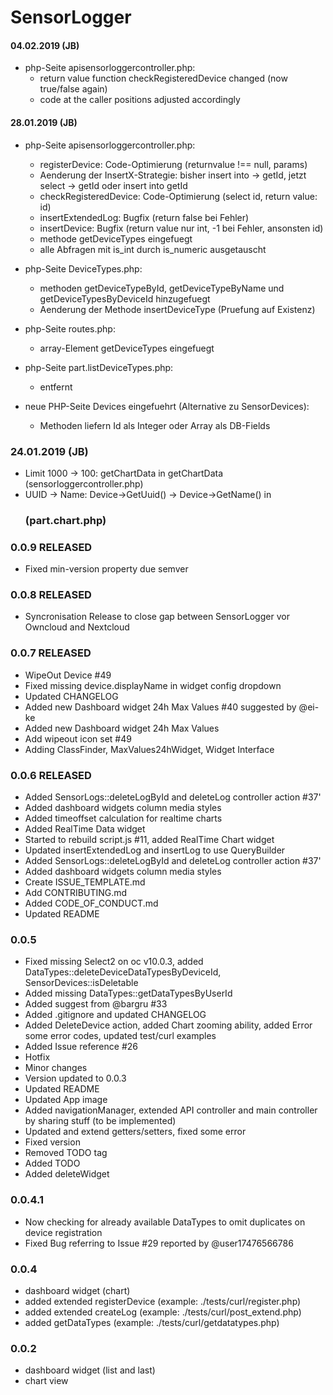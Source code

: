 # SensorLogger

#### 04.02.2019 (JB)
  * php-Seite apisensorloggercontroller.php:
    * return value function checkRegisteredDevice changed (now true/false again)
	* code at the caller positions adjusted accordingly
	
#### 28.01.2019 (JB)
  * php-Seite apisensorloggercontroller.php:
	* registerDevice: Code-Optimierung (returnvalue !== null, params)
	* Aenderung der InsertX-Strategie: bisher insert into -> getId, jetzt select -> getId oder insert into getId
	* checkRegisteredDevice: Code-Optimierung (select id, return value: id)
	* insertExtendedLog: Bugfix (return false bei Fehler)
	* insertDevice: Bugfix (return value nur int, -1 bei Fehler, ansonsten id)
	* methode getDeviceTypes eingefuegt
	* alle Abfragen mit is_int durch is_numeric ausgetauscht
	
  * php-Seite DeviceTypes.php:
	* methoden getDeviceTypeById, getDeviceTypeByName und getDeviceTypesByDeviceId hinzugefuegt
	* Aenderung der Methode insertDeviceType (Pruefung auf Existenz)
	
  * php-Seite routes.php:
	* array-Element getDeviceTypes eingefuegt

  * php-Seite part.listDeviceTypes.php:
	* <?php p($deviceType['uuid']); ?> entfernt
	
  * neue PHP-Seite Devices eingefuehrt (Alternative zu SensorDevices):
	* Methoden liefern Id als Integer oder Array als DB-Fields
  
### 24.01.2019 (JB)
  * Limit 1000 -> 100: getChartData in getChartData (sensorloggercontroller.php)
  * UUID -> Name: Device->GetUuid() -> Device->GetName() in <h3> (part.chart.php)
  

### 0.0.9 RELEASED
  * Fixed min-version property due semver

### 0.0.8 RELEASED
  * Syncronisation Release to close gap between SensorLogger vor Owncloud and Nextcloud

### 0.0.7 RELEASED
  * WipeOut Device #49
  * Fixed missing device.displayName in widget config dropdown
  * Updated CHANGELOG
  * Added new Dashboard widget 24h Max Values #40 suggested by @ei-ke
  * Added new Dashboard widget 24h Max Values
  * Add wipeout icon set #49
  * Adding ClassFinder, MaxValues24hWidget, Widget Interface

### 0.0.6 RELEASED
  * Added SensorLogs::deleteLogById and deleteLog controller action #37'
  * Added dashboard widgets column media styles
  * Added timeoffset calculation for realtime charts
  * Added RealTime Data widget
  * Started to rebuild script.js #11, added RealTime Chart widget
  * Updated insertExtendedLog and insertLog to use QueryBuilder
  * Added SensorLogs::deleteLogById and deleteLog controller action #37'
  * Added dashboard widgets column media styles
  * Create ISSUE_TEMPLATE.md
  * Add CONTRIBUTING.md
  * Added CODE_OF_CONDUCT.md
  * Updated README
  
### 0.0.5
  * Fixed missing Select2 on oc v10.0.3, added DataTypes::deleteDeviceDataTypesByDeviceId, SensorDevices::isDeletable
  * Added missing DataTypes::getDataTypesByUserId
  * Added suggest from @bargru #33
  * Added .gitignore and updated CHANGELOG
  * Added DeleteDevice action, added Chart zooming ability, added Error some error codes, updated test/curl examples
  * Added Issue reference #26
  * Hotfix
  * Minor changes
  * Version updated to 0.0.3
  * Updated README
  * Updated App image
  * Added navigationManager, extended API controller and main controller by sharing stuff (to be implemented)
  * Updated and extend getters/setters, fixed some error
  * Fixed version
  * Removed TODO tag
  * Added TODO
  * Added deleteWidget

### 0.0.4.1

  * Now checking for already available DataTypes to omit duplicates on device registration
  * Fixed Bug referring to Issue #29 reported by @user17476566786

### 0.0.4

  * dashboard widget (chart)
  * added extended registerDevice (example: ./tests/curl/register.php)
  * added extended createLog (example: ./tests/curl/post_extend.php)
  * added getDataTypes (example: ./tests/curl/getdatatypes.php)

### 0.0.2

 * dashboard widget (list and last)
 * chart view
